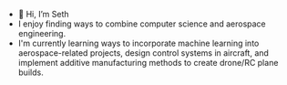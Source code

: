 - 👋 Hi, I’m Seth
- I enjoy finding ways to combine computer science and aerospace engineering. 
- I'm currently learning ways to incorporate machine learning into aerospace-related projects,
  design control systems in aircraft, and implement additive manufacturing methods to create drone/RC plane builds.



<!---
Freefall802/Freefall802 is a ✨ special ✨ repository because its `README.md` (this file) appears on your GitHub profile.
You can click the Preview link to take a look at your changes.
--->
